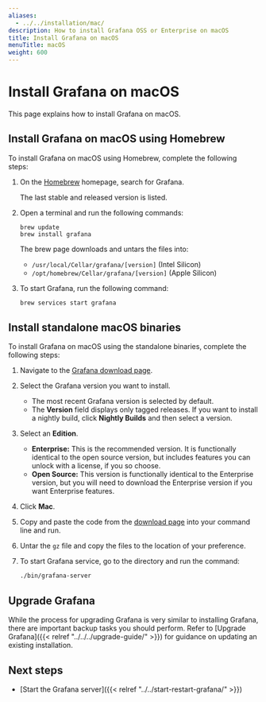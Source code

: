 ```yaml
---
aliases:
  - ../../installation/mac/
description: How to install Grafana OSS or Enterprise on macOS
title: Install Grafana on macOS
menuTitle: macOS
weight: 600
---
```


# Install Grafana on macOS

This page explains how to install Grafana on macOS.

## Install Grafana on macOS using Homebrew

To install Grafana on macOS using Homebrew, complete the following steps:

1. On the [Homebrew](http://brew.sh/) homepage, search for Grafana.

   The last stable and released version is listed.

1. Open a terminal and run the following commands:

   ```
   brew update
   brew install grafana
   ```

   The brew page downloads and untars the files into:

   - `/usr/local/Cellar/grafana/[version]` (Intel Silicon)
   - `/opt/homebrew/Cellar/grafana/[version]` (Apple Silicon)

1. To start Grafana, run the following command:

   ```bash
   brew services start grafana
   ```

## Install standalone macOS binaries

To install Grafana on macOS using the standalone binaries, complete the following steps:

1. Navigate to the [Grafana download page](https://grafana.com/grafana/download).
1. Select the Grafana version you want to install.
   - The most recent Grafana version is selected by default.
   - The **Version** field displays only tagged releases. If you want to install a nightly build, click **Nightly Builds** and then select a version.
1. Select an **Edition**.
   - **Enterprise:** This is the recommended version. It is functionally identical to the open source version, but includes features you can unlock with a license, if you so choose.
   - **Open Source:** This version is functionally identical to the Enterprise version, but you will need to download the Enterprise version if you want Enterprise features.
1. Click **Mac**.
1. Copy and paste the code from the [download page](/grafana/download) into your command line and run.
1. Untar the `gz` file and copy the files to the location of your preference.
1. To start Grafana service, go to the directory and run the command:

   ```bash
   ./bin/grafana-server
   ```

## Upgrade Grafana

While the process for upgrading Grafana is very similar to installing Grafana, there are important backup tasks you should perform. Refer to [Upgrade Grafana]({{< relref "../../../upgrade-guide/" >}}) for guidance on updating an existing installation.

## Next steps

- [Start the Grafana server]({{< relref "../../start-restart-grafana/" >}})
